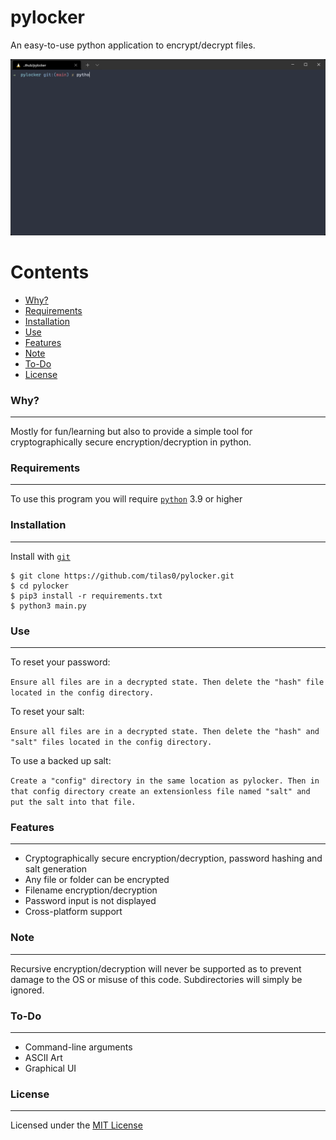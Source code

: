 
# pylocker
An easy-to-use python application to encrypt/decrypt files.

![pylockerdemo](img/pylockerdemo.gif)

Contents
========

 * [Why?](#why)
 * [Requirements](#requirements)
 * [Installation](#installation)
 * [Use](#use)
 * [Features](#features)
 * [Note](#note)
 * [To-Do](#to-do)
 * [License](#license)

### Why?
---
Mostly for fun/learning but also to provide a simple tool for cryptographically secure encryption/decryption in python.

### Requirements
---
To use this program you will require [`python`](https://www.python.org/) 3.9 or higher

### Installation
---
Install with [`git`](https://git-scm.com/)
```
$ git clone https://github.com/tilas0/pylocker.git
$ cd pylocker
$ pip3 install -r requirements.txt
$ python3 main.py
```

### Use
---
To reset your password:

``
Ensure all files are in a decrypted state. Then delete the "hash" file located in the config directory.
``

To reset your salt:

``
Ensure all files are in a decrypted state. Then delete the "hash" and "salt" files located in the config directory.
``

To use a backed up salt:

``
Create a "config" directory in the same location as pylocker. Then in that config directory create an extensionless file named "salt" and put the salt into that file.
``


### Features
---
- Cryptographically secure encryption/decryption, password hashing and salt generation
- Any file or folder can be encrypted
- Filename encryption/decryption
- Password input is not displayed
- Cross-platform support

### Note
---
Recursive encryption/decryption will never be supported as to prevent damage to the OS or misuse of this code. Subdirectories will simply be ignored.

### To-Do
---
- Command-line arguments
- ASCII Art
- Graphical UI

### License
---
Licensed under the [MIT License](LICENSE)